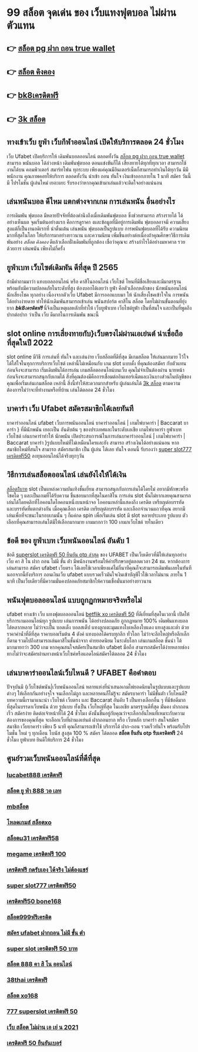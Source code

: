 # 99 สล็อต จุดเด่น ของ เว็บแทงฟุตบอล ไม่ผ่านตัวแทน 

## 👉 [สล็อต pg ฝาก ถอน true wallet](https://www.ufaeat.com/)
## 👉 [สล็อต คิงคอง](https://www.ufaeat.com/regis-ufabet-master-free/)
## 👉 [bk8เครดิตฟรี](https://www.ufaeat.com/)
## 👉 [3k สล็อต](https://www.ufaeat.com/credit-free-50/)

##  ทางเข้าเว็บ ยูฟ่า   เว็บกีฬาออนไลน์  เปิดให้บริการตลอด 24 ชั่วโมง

เว็บ Ufabet  เปิดบริการให้ เดิมพันบอลออนไลน์ ตลอดทั้งวัน  [สล็อต pg ฝาก ถอน true wallet](https://www.ufaeat.com/regis-ufabet-master-free/) สามารถ พนันบอล  ได้ล่วงหน้า เดิมพันฟุตบอล  ตอนแข่งขันก็ได้  เสี่ยงทายได้ทุกที่ทุกเวลา สามารถใช้งานได้บน คอมพิวเตอร์  สมาร์ทโฟน ทุกระบบ เพียงแค่คุณมีอินเตอร์เน็ตก็สามารถทำเงินได้ทุกวัน มีมีพนักงาน คุณภาพคอยให้บริการ ตลอดทั้งวัน   นำเข้า  ถอน  ทันใจ เงินเข้าออกภายใน 1 นาที สมัคร วันนี้มี โปรโมชั่น  ผู้เล่นใหม่  เยอะแยะ รับรองว่าหากคุณเข้ามาเล่นแล้วจะติดใจอย่างแน่นอน 


##  เล่นพนันบอล  ดีไหม แตกต่างจากเกม การเล่นพนัน อื่นอย่างไร

การเดิมพัน  ฟุตบอล มีหลายปัจจัยที่ต้องคำนึงถึงเมื่อเดิมพันฟุตบอล ซึ่งช่วยสามารถ สร้างรายได้ ได้อย่างเห็นผล จุดเริ่มต้นอย่างแรก คือการดูราคา งและข้อมูลที่มีอยู่การเดิมพัน ฟุตบอลอาจมี ความเสี่ยงสูงแต่ก็เป็นงานอดิเรกที่ น่าตื่นเต้น เล่นพนัน ฟุตบอลเป็นรูปแบบ การพนันฟุตบอลที่ได้รับ ความนิยมมากที่สุดในโลก ให้บริการมาอย่างยาวนาน และความนิยม เพิ่มขึ้นอย่างต่อเนื่องถ้าคุณศึกษาวิธีการเดิมพันอย่าง *สล็อต คิงคอง* ดีแล้วเลือกฝั่งเดิมพันที่ถูกต้อง เชื่อว่าคุณจะ สร้างกำไรได้อย่างมหาศาล รวยด้วยการ เล่นพนัน เพียงไม่กี่ครั้ง

## ยูฟ่าเบท เว็บไซต์เดิมพัน ดีที่สุด ปี 2565 

ถ้ามีคำถามมาว่า แทงบอลออนไลน์  หรือ คาสิโนออนไลน์    เว็บไซต์ ไหนที่มีชื่อเสียงและมีมาตรฐานพร้อมกับมีความปลอดภัยในระดับที่สูง ต้องบอกได้เลยว่า  ยูฟ่า คือตัวเลือกหลักของ นักพนันออนไลน์ นักเสี่ยงโชค  ทุกอย่าง  เนื่องจากตัวเว็บ Ufabet  มีการออกแบบมา ให้ นักเสี่ยงโชคเข้าใจใน การพนัน ได้อย่างง่ายดาย ทำให้นักเดิมพันสามารถเข้าเล่น พนันสปอร์ต  คาสิโน  สล็อต โดยไม่ผ่านขั้นตอนที่ยุ่งยาก ***bk8เครดิตฟรี*** นี่จึงเป็นเหตุผลหลักที่ทำให้ เว็บยูฟ่าเบท เว็บไซต์ยูฟ่า เป็นที่สนใจ และเป็นที่พูดถึงปากต่อปาก ว่าเป็น เว็บ   ดีมากในการเดิมพัน  ขณะนี้ 


##  slot online  การเสี่ยงทายกับ}เว็บตรงไม่ผ่านเอเย่นต์   น่าเชื่อถือที่สุดในปี 2022 

 slot online มีวิธี การเล่นที่ ทันใจ และเล่นง่าย  เว็บสล็อตที่ดีที่สุด มีเกมสล็อต ให้เล่นมากมาย ไว้ใจได้ใส่ใจในทุกการบริการเว็บไซต์ เหล่านี้ไม่เหมือนกับ เกม slot แบบดั้ง ที่คุณต้องสมัคร กับตัวแทนก่อนจึงจะสามารถ เริ่มเดิมพันได้การเล่น เกมสล็อตออนไลน์บนเว็บ คุณไม่จำเป็นต้องผ่าน นายหน้าก่อนจึงจะสามารถสนุกกับเกมได้ สิ่งที่คุณต้องมีคือการเชื่อมต่ออินเทอร์เน็ตและเงินบางส่วนในบัญชีของคุณเพื่อเริ่มเล่นเกมสล็อต เหล่านี้ สิ่งนี้ทำให้สะดวกมากสำหรับ ผู้เล่นเล่นได้ [3k สล็อต](https://www.ufaeat.com/regis-ufabet-master-free/) ตามความต้องการไม่ว่าจะที่ทำงานหรือที่บ้าน เล่นได้ตลอด 24 ชั่วโมง

##  บาคาร่า  เว็บ Ufabet  สมัครสมาชิกได้เลยทันที

บาคาร่าออนไลน์  ufabet  เว็บการพนันออนไลน์ บาคาร่าออนไลน์ | เกมไพ่บาคาร่า | Baccarat บาคาร่า } ที่มีนักพนัน  เยอะเป็น อันดับต้น ๆ ของประเทศและในระดับเอเชีย  เกมไพ่บาคาร่า  ยูฟ่าเบท   เว็บไซต์ เล่นบาคาร่าทำให้ นักพนัน เปิดประสบการณ์ในการเล่นบาคาร่าออนไลน์ | เกมไพ่บาคาร่า | Baccarat บาคาร่า }รูปแบบใหม่ที่ไม่เหมือนใครและยัง สามารถ สร้างเงินได้อย่างแน่นอน หาก สมาชิกใหม่ที่สนใจ สามารถ  สมัครสมาชิก  เป็น ผู้เล่น ได้เลย ทันใจ  ตอนนี้  รับรองว่า [super slot777 เครดิตฟรี50](https://www.ufaeat.com/ทางเข้ายูฟ่าเบท-ufabet/) ลงทุนออนไลน์ได้จริงทุกๆวัน


## วิธีการเล่นสล็อตออนไลน์  เล่นยังไงให้ได้เงิน

 [สล็อต1บาท](https://www.ufaeat.com/ufabet-master-login/) slot เป็นแหล่งความบันเทิงชั้นเยี่ยม สามารถสนุกกับการเล่นได้โดยไม่ อยากมีทักษะหรือโชคใด ๆ และเป็นเกมที่ได้รับความ ชื่นชอบมากที่สุดในคาสิโน  การเล่น slot นั้นไม่ยากเลยคุณสามารถเล่นได้โดยคลิกที่ไอคอนใดไอคอนหนึ่งบนหน้าจอ ไอคอนเหล่านี้แสดงถึง เครดิต  เหรียญต่อบรรทัด และบรรทัดที่แตกต่างกัน  เมื่อคุณเลือก เครดิต   เหรียญต่อบรรทัด และเลือกจำนวนแถวที่คุณ อยากมีเล่นเพื่อที่จะชนะในรอบเกมนั้น ๆ ก็แค่กด   spin เพื่อเริ่มเล่น slot มี slot หลายประเภท รูปแบบ ตัวเลือกที่คุณสามารถเล่นได้มีให้เลือกมากมาย เกมมากกว่า 100 เกมภเว็บไชต์ ายในเดียว


## ข้อดี ของ ยูฟ่าเบท เว็บพนันออนไลน์ อันดับ 1 

ข้อดี [superslot เครดิตฟรี 50 ยืนยัน otp ล่าสุด](https://www.ufaeat.com/credit-free-50/) ของ UFABET เป็นเว็บเดียวที่มีให้เล่นทุกอย่าง  เว็บ คา สิ โน ฝาก ถอน ไม่มี ขั้น ต่ํา  มีพนักงานพร้อมให้คำปรึกษาอยู่ตลอดเวลา 24 ชม. หากต้องการเล่นสามารถ  สมัคร ufabet เว็บตรง  ได้เลยใช้เวลาเพียงแค่ไม่กี่นาทีคุณก็จะสามารถเดิมพันเลยในทันที นอกจากนี้ยังบริการ   ถอนเงินเว็บ ufabet  แบบรวดเร็วมันใจเงินเข้าบัญชีไวใช้เวลาไม่นาน ภายใน 1 นาที เป็นเว็บเดียวที่มีความมั่นคงปลอดภัยสมาชิกให้ความเชื่อมั่นมาอย่างยาวนาน


##  พนันฟุตบอลออนไลน์ แบบถูกฏกหมายจริงหรือไม่ 

ufabet ทางเข้า  เว็บ แทงฟุตบอลออนไลน์ [betflik xo เครดิตฟรี 50](https://www.ufaeat.com/register/) ที่ดีเยี่ยมที่สุดในเวลานี้ เปิดให้บริการเกมออนไลน์ทุก รูปแบบ  เล่นการพนัน ได้อย่างปลอดภัย ถูกกฏหมาย 100% เดิมพันแทงบอลได้หลากหลาย ไม่ว่าจะเป็น บอลเต็ง บอลสเต็ป แทงลูกเตะมุมแทงใบเหลืองใบแดง แทงสูงและต่ำ ด้วยราคาค่าน้ำที่ดีที่สุด ราคาบอลเริ่มต้น 4 ตังค์ แทงบอลได้ครบทุกลีก ทั่วโลก ไม่ว่าจะลีกใหญ่หรือลีกเล็กก็ตาม รวมไปถึงสามารถเล่นคาสิโนชั้นนำจาก ค่ายยอดนิยม ในระดับโลก  เล่นเกมสล็อต ชั้นนำ ได้มากมายกว่า 300 เกม หากคุณสนใจสมัครเป็นสมาชิก  ufabet มือถือ  สามารถสมัครได้ง่ายหลายช่องทางไม่ว่าจะสมัครผ่านทางหน้าเว็บไซค์หรือแอดไลน์สมัครได้ตลอด 24 ชั่วโมง

## เล่นบาคาร่าออนไลน์เว็บไหนดี ? UFABET คือคำตอบ

ปัจจุบันมี {เว็บไซต์พนัน|เว็บพนันออนไลน์ หลายแห่งที่นำเสนอเกมไพ่ยอดนิยมในรูปแบบและรูปแบบต่างๆ ให้เลือกกันอย่างจุใจ จนเลือกไม่ถูก และหลายคนก็ไม่รู้จะ  สมัครบาคาร่า ไม่มีขั้นต่ํา  เว็บไหนดี? บทความนี้เรามาแนะนำ เว็บไซต์ เว็บตรง และ Baccarat อันดับ 1 เป็นทางเลือกอื่น ๆ ที่มีข้อดีมากที่สุดในบรรดาเว็บพนัน ด้วย  รูปแบบ  ทั้งเป็น เว็บใหญ่ที่สุด   ในเอเชีย มาตรฐานดีที่สุด มั่นคง ฝากถอนเร็ว  สมัครง่าย ติดต่อเจ้าหน้าที่ได้ 24 ชั่วโมง  ดังนั้นขึ้นอยู่กับคุณว่าจะเลือกอันไหนที่เหมาะกับความต้องการของคุณที่สุด จะเลือกเว็บที่ผ่านเอเย่นต์ ฝากถอนยาก หรือ เว็บหลัก บาคาร่า สนใจสมัคร สมาชิก เว็บบาคาร่า  เพียง 5 นาที คุณก็สามารถเข้าใช้ บริการได้ ฝาก-ถอน รวดเร็วทันใจ พร้อมรับโปรโมชั่น ใหม่ ๆ ทุกเดือน โบนัส สูงสุด 100 % สมัคร ได้ตลอด **สล็อต ยืนยัน otp รับเครดิตฟรี** 24 ชั่วโมง   ยูฟ่าเบท ยินดีให้บริการ 24 ชั่วโมง 

## ศูนย์รวมเว็บพนันออนไลน์ที่ดีที่สุด

### [lucabet888 เครดิตฟรี](https://atom.io/themes/ทางเข้า%20ufabet%20เว็บบริษัท%206666%20สล็อต%20008%20สล็อต%20สมัครฟรี%20ฟรีเครดิต%20100%)
### [สล็อต ยู ฟ่า 888 วอ เลท](https://atom.io/themes/ทางเข้า%20ufabet%20เว็บบริษัท%20autoplay.cloud%20สล็อต%20008%20สล็อต%20สมัครฟรี%20ฟรีเครดิต%20100%)
### [mbสล็อต](https://atom.io/themes/ทางเข้า%20ufabet%20เว็บบริษัท%20สล็อตwallet%20008%20สล็อต%20สมัครฟรี%20ฟรีเครดิต%20100%)
### [โหลดเกมส์ สล็อตxo](https://atom.io/themes/ทางเข้า%20ufabet%20เว็บบริษัท%20สล็อต777ฟรีเครดิต%20008%20สล็อต%20สมัครฟรี%20ฟรีเครดิต%20100%)
### [สล็อตu31 เครดิตฟรี58](https://atom.io/themes/ทางเข้า%20ufabet%20เว็บบริษัท%20เครดิตฟรี%20100%20ทำ%20เทิ%20ร์%20น.%201%20เท่า%20008%20สล็อต%20สมัครฟรี%20ฟรีเครดิต%20100%)
### [megame เครดิตฟรี 100](https://atom.io/themes/ทางเข้า%20ufabet%20เว็บบริษัท%20สล็อต%20โอน%20ผ่าน%20วอ%20เลท%20ไม่มี%20ขั้นต่ำ%20เครดิตฟรี%20008%20สล็อต%20สมัครฟรี%20ฟรีเครดิต%20100%)
### [เครดิตฟรี กดรับเอง ได้จริง ไม่ต้องแชร์](https://atom.io/themes/ทางเข้า%20ufabet%20เว็บบริษัท%207%20สล็อต%20008%20สล็อต%20สมัครฟรี%20ฟรีเครดิต%20100%)
### [super slot777 เครดิตฟรี50](https://atom.io/themes/ทางเข้า%20ufabet%20เว็บบริษัท%20texasสล็อต%20008%20สล็อต%20สมัครฟรี%20ฟรีเครดิต%20100%)
### [เครดิตฟรี50 bone168](https://atom.io/themes/ทางเข้า%20ufabet%20เว็บบริษัท%20เครดิตฟรี%20100%20008%20สล็อต%20สมัครฟรี%20ฟรีเครดิต%20100%)
### [สล็อต999ฟรีเครดิต](https://atom.io/themes/ทางเข้า%20ufabet%20เว็บบริษัท%20noname%20สล็อต%20เครดิตฟรี%20008%20สล็อต%20สมัครฟรี%20ฟรีเครดิต%20100%)
### [สมัคร ufabet ฝากถอน ไม่มี ขั้น ต่ํา](https://atom.io/themes/ทางเข้า%20ufabet%20เว็บบริษัท%20สล็อต%20pg%20ระบบ%20วอ%20เลท%20008%20สล็อต%20สมัครฟรี%20ฟรีเครดิต%20100%)
### [super slot เครดิตฟรี 50 บาท](https://atom.io/themes/ทางเข้า%20ufabet%20เว็บบริษัท%20689สล็อต%20008%20สล็อต%20สมัครฟรี%20ฟรีเครดิต%20100%)
### [สล็อต 888 คา สิ โน ออนไลน์](https://atom.io/themes/ทางเข้า%20ufabet%20เว็บบริษัท%20สล็อต38%20008%20สล็อต%20สมัครฟรี%20ฟรีเครดิต%20100%)
### [38thai เครดิตฟรี](https://atom.io/themes/ทางเข้า%20ufabet%20เว็บบริษัท%20สล็อต%20777%20ฟรี%20เครดิต%2030%20008%20สล็อต%20สมัครฟรี%20ฟรีเครดิต%20100%)
### [สล็อต xo168](https://atom.io/themes/ทางเข้า%20ufabet%20เว็บบริษัท%20สมัคร%20ufabet%20วอเลท%20เครดิตฟรี%20008%20สล็อต%20สมัครฟรี%20ฟรีเครดิต%20100%)
### [777 superslot เครดิตฟรี 50](https://atom.io/themes/ทางเข้า%20ufabet%20เว็บบริษัท%20winner55%20เครดิตฟรี%20300%20008%20สล็อต%20สมัครฟรี%20ฟรีเครดิต%20100%)
### [เว็บ สล็อต ไม่ผ่าน เอ เย่ น 2021](https://atom.io/themes/ทางเข้า%20ufabet%20เว็บบริษัท%20เครดิตฟรี%20100%20แชร์%203%20กลุ่ม%20ล่าสุด%20008%20สล็อต%20สมัครฟรี%20ฟรีเครดิต%20100%)
### [เครดิตฟรี 50 ยืนยันเบอร์](https://atom.io/themes/ทางเข้า%20ufabet%20เว็บบริษัท%20superslot1234%20เครดิตฟรี%2050%20ยืนยัน%20otp%20ถอนได้%20300%20ล่าสุด%20008%20สล็อต%20สมัครฟรี%20ฟรีเครดิต%20100%)